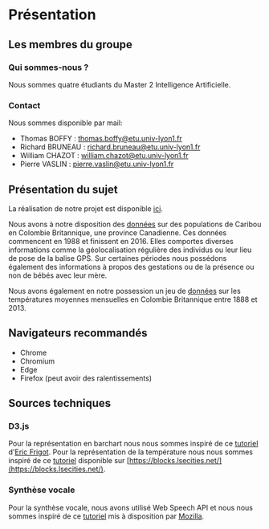 # Présentation

## Les membres du groupe

### Qui sommes-nous ?

Nous sommes quatre étudiants du Master 2 Intelligence Artificielle.

### Contact

Nous sommes disponible par mail:

* Thomas BOFFY : thomas.boffy@etu.univ-lyon1.fr
* Richard BRUNEAU : richard.bruneau@etu.univ-lyon1.fr
* William CHAZOT : william.chazot@etu.univ-lyon1.fr
* Pierre VASLIN : pierre.vaslin@etu.univ-lyon1.fr


## Présentation du sujet

La réalisation de notre projet est disponible [ici](https://b2rj.github.io/Data-Visualization-Anthropocene/src/slide.html).

Nous avons à notre disposition des [données](https://www.kaggle.com/jessemostipak/caribou-location-tracking) sur des populations de Caribou en Colombie Britannique, une province Canadienne. Ces données commencent en 1988 et finissent en 2016. Elles comportes diverses informations comme la géolocalisation régulière des individus ou leur lieu de pose de la balise GPS. Sur certaines périodes nous possédons également des informations à propos des gestations ou de la présence ou non de bébés avec leur mère.

Nous avons également en notre possession un jeu de [données](https://www.kaggle.com/berkeleyearth/climate-change-earth-surface-temperature-data?select=GlobalLandTemperaturesByCountry.csv) sur les températures moyennes mensuelles en Colombie Britannique entre 1888 et 2013.

## Navigateurs recommandés

* Chrome
* Chromium
* Edge
* Firefox (peut avoir des ralentissements)

## Sources techniques 

### D3.js

Pour la représentation en barchart nous nous sommes inspiré de ce [tutoriel](https://www.datavis.fr/index.php?page=stacked-barchart) d'[Eric Frigot](https://twitter.com/eric_frigot).
Pour la représentation de la température nous nous sommes inspiré de ce [tutoriel](https://blocks.lsecities.net/d3noob/b6a31090595da11536a6d30d63198c1e) disponible sur [https://blocks.lsecities.net/](https://blocks.lsecities.net/).

### Synthèse vocale

Pour la synthèse vocale, nous avons utilisé Web Speech API et nous nous sommes inspiré de ce [tutoriel](https://developer.mozilla.org/en-US/docs/Web/API/Web_Speech_API) mis à disposition par [Mozilla](https://developer.mozilla.org/en-US/).
